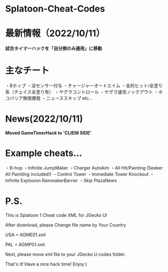 # Splatoon-Cheat-Codes

# 最新情報（2022/10/11）

**試合タイマーハックを「自分側のみ適用」に移動**


# 主なチート

・Bホップ
・没センサー付与
・チャージャーオートエイム
・全的ヒット/全塗り系（チェイス全塗り有）
・ヤグラコントロール
・ヤグラ速攻ノックアウト
・ホコバリア無限爆発
・ニューススキップ
etc...


# News(2022/10/11)

**Moved GameTimerHack to 'CLIENI SIDE'**


# Example cheats...

・B-hop
・Infinite JumpMaker
・Charger AutoAim
・All Hit/Painting (Seeker All Painiting included!)
・Control Tower
・Immediate Tower Knockout
・Infinite Explosion RainmakerBarrier
・Skip PlazaNews


# P.S.

This is Splatoon 1 Cheat code XML for JGecko U!

After download, please Change file name by Your Country


USA = AGME01.xml

PAL = AGMP01.xml


Next, please move xml file to your JGecko U codes folder.

That's it! Have a nice hack time!
Enjoy:)